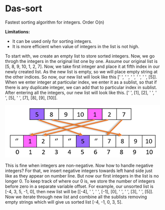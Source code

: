 # Das-sort
Fastest sorting algorithm for integers. Order O(n)

**Limitations:**
* It can be used only for sorting integers.
* It is more efficient when value of integers in the list is not high. 

<p> To start with, we create an empty list to store sorted integers. Now, we go throgh the integers in the original list one by one. Assume our original list is [5, 8, 9, 10, 1, 2, 7]. Now, we take first integer and place it at fifth index in our newly created list. As the new list is empty, so we will place empty string at the other indices. So now, our new list will look like this [' ', ' ', ' ', ' ', ' ', [5]]. When we enter integer at particular index, we enter it as a sublist, so that if there is any duplicate integer, we can add that to particular index in sublist. After entering all the integers, our new list will look like this. [' ', [1], [2], ' ', ' ', [5], ' ', [7], [8], [9], [10]]. </p>

![alt text](Sorting_Positive.png)

<p>
This is fine when integers are non-negative. Now how to handle negative integers? For that, we insert negative integers towards left hand side just like as they appear on number line. But now our first integers in the list is no longer 0. To keep track of where our 0 is, we store the number of integers before zero in a separate variable offset. For example, our unsorted list is [-4, 3, 5, -1, 0], then new list will be [[-4], ' ', ' ', [-1], [0], ' ', ' ', [3], ' ', [5]]. Now we iterate through new list and combine all the sublists removing empty strings which will give us sorted list [-4, -1, 0, 3, 5]. </p>














